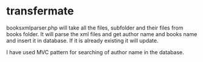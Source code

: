# transfermate

booksxmlparser.php will take all the files, subfolder and their files from books folder. It will parse the xml files and get author name and books name and insert it in database. If it is already existing it will update.

I have used MVC pattern for searching of author name in the database.
